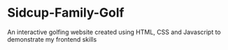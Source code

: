 # Sidcup-Family-Golf
An interactive golfing website created using HTML, CSS and Javascript to demonstrate my frontend skills

